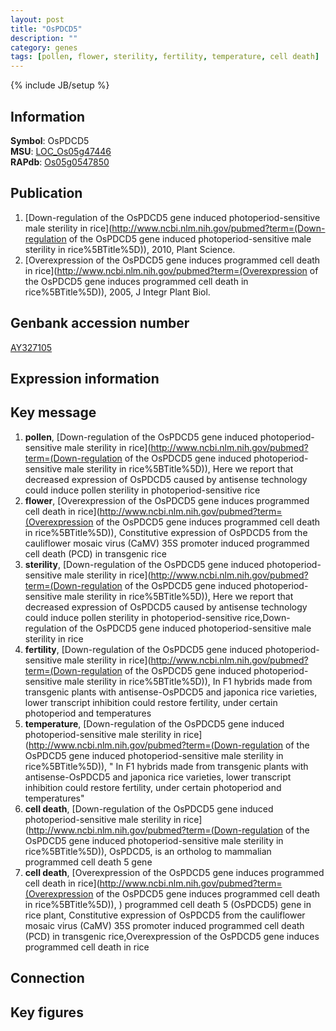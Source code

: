 ```yaml
---
layout: post
title: "OsPDCD5"
description: ""
category: genes
tags: [pollen, flower, sterility, fertility, temperature, cell death]
---
```

{% include JB/setup %}

## Information
__Symbol__: OsPDCD5  
__MSU__: [LOC_Os05g47446](http://rice.plantbiology.msu.edu/cgi-bin/ORF_infopage.cgi?orf=LOC_Os05g47446)  
__RAPdb__: [Os05g0547850](http://rapdb.dna.affrc.go.jp/viewer/gbrowse_details/irgsp1?name=Os05g0547850)  

## Publication
1. [Down-regulation of the OsPDCD5 gene induced photoperiod-sensitive male sterility in rice](http://www.ncbi.nlm.nih.gov/pubmed?term=(Down-regulation of the OsPDCD5 gene induced photoperiod-sensitive male sterility in rice%5BTitle%5D)), 2010, Plant Science.
2. [Overexpression of the OsPDCD5 gene induces programmed cell death in rice](http://www.ncbi.nlm.nih.gov/pubmed?term=(Overexpression of the OsPDCD5 gene induces programmed cell death in rice%5BTitle%5D)), 2005, J Integr Plant Biol.

## Genbank accession number
[AY327105](http://www.ncbi.nlm.nih.gov/nuccore/AY327105)

## Expression information

## Key message
1. __pollen__, [Down-regulation of the OsPDCD5 gene induced photoperiod-sensitive male sterility in rice](http://www.ncbi.nlm.nih.gov/pubmed?term=(Down-regulation of the OsPDCD5 gene induced photoperiod-sensitive male sterility in rice%5BTitle%5D)),  Here we report that decreased expression of OsPDCD5 caused by antisense technology could induce pollen sterility in photoperiod-sensitive rice
2. __flower__, [Overexpression of the OsPDCD5 gene induces programmed cell death in rice](http://www.ncbi.nlm.nih.gov/pubmed?term=(Overexpression of the OsPDCD5 gene induces programmed cell death in rice%5BTitle%5D)),  Constitutive expression of OsPDCD5 from the cauliflower mosaic virus (CaMV) 35S promoter induced programmed cell death (PCD) in transgenic rice
3. __sterility__, [Down-regulation of the OsPDCD5 gene induced photoperiod-sensitive male sterility in rice](http://www.ncbi.nlm.nih.gov/pubmed?term=(Down-regulation of the OsPDCD5 gene induced photoperiod-sensitive male sterility in rice%5BTitle%5D)),  Here we report that decreased expression of OsPDCD5 caused by antisense technology could induce pollen sterility in photoperiod-sensitive rice,Down-regulation of the OsPDCD5 gene induced photoperiod-sensitive male sterility in rice
4. __fertility__, [Down-regulation of the OsPDCD5 gene induced photoperiod-sensitive male sterility in rice](http://www.ncbi.nlm.nih.gov/pubmed?term=(Down-regulation of the OsPDCD5 gene induced photoperiod-sensitive male sterility in rice%5BTitle%5D)),  In F1 hybrids made from transgenic plants with antisense-OsPDCD5 and japonica rice varieties, lower transcript inhibition could restore fertility, under certain photoperiod and temperatures
5. __temperature__, [Down-regulation of the OsPDCD5 gene induced photoperiod-sensitive male sterility in rice](http://www.ncbi.nlm.nih.gov/pubmed?term=(Down-regulation of the OsPDCD5 gene induced photoperiod-sensitive male sterility in rice%5BTitle%5D)), " In F1 hybrids made from transgenic plants with antisense-OsPDCD5 and japonica rice varieties, lower transcript inhibition could restore fertility, under certain photoperiod and temperatures"
6. __cell death__, [Down-regulation of the OsPDCD5 gene induced photoperiod-sensitive male sterility in rice](http://www.ncbi.nlm.nih.gov/pubmed?term=(Down-regulation of the OsPDCD5 gene induced photoperiod-sensitive male sterility in rice%5BTitle%5D)),  OsPDCD5, is an ortholog to mammalian programmed cell death 5 gene
7. __cell death__, [Overexpression of the OsPDCD5 gene induces programmed cell death in rice](http://www.ncbi.nlm.nih.gov/pubmed?term=(Overexpression of the OsPDCD5 gene induces programmed cell death in rice%5BTitle%5D)), ) programmed cell death 5 (OsPDCD5) gene in rice plant, Constitutive expression of OsPDCD5 from the cauliflower mosaic virus (CaMV) 35S promoter induced programmed cell death (PCD) in transgenic rice,Overexpression of the OsPDCD5 gene induces programmed cell death in rice

## Connection

## Key figures


